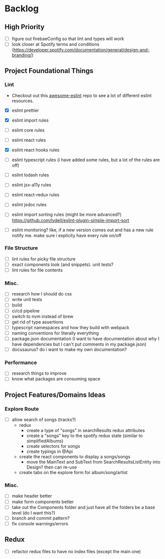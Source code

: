 # Backlog

## High Priority

- [ ] figure out firebaeConfig so that lint and types will work
- [ ] look closer at Spotify terms and conditions (https://developer.spotify.com/documentation/general/design-and-branding/)

## Project Foundational Things

### Lint

- Checkout out this [awesome-eslint](https://github.com/dustinspecker/awesome-eslint) repo to see a lot of different eslint resources.

- [x] eslint prettier
- [x] eslint import rules
- [ ] eslint core rules
- [ ] eslint react rules
- [x] eslint react hooks rules
- [ ] eslint typescript rules (i have added some rules, but a lot of the rules are off)
- [ ] eslint lodash rules
- [ ] eslint jsx-a11y rules
- [ ] eslint react-redux rules
- [ ] eslint jsdoc rules
- [ ] eslint import sorting rules (might be more advanced?) https://github.com/lydell/eslint-plugin-simple-import-sort

- [ ] eslint monitoring? like, if a new version comes out and has a new rule notify me. make sure i explicity have every rule on/off

### File Structure

- [ ] lint rules for picky file structure
- [ ] exact components look (and snippets). unit tests?
- [ ] lint rules for file contents

### Misc.

- [ ] research how I should do css
- [ ] write unit tests
- [ ] build
- [ ] ci/cd pipeline
- [ ] switch to nvm instead of brew
- [ ] get rid of type assertions
- [ ] typescript namespaces and how they build with webpack
- [ ] naming conventions for literally everything
- [ ] package.json documentation (I want to have documentation about why I have dependencies but I can't put comments in my package.json)
- [ ] docusaurus? do i want to make my own documentation?

### Performance

- [ ] research things to improve
- [ ] know what packages are consuming space

## Project Features/Domains Ideas

### Explore Route

- [ ] allow search of songs (tracks?)
  - redux
    - create a type of "songs" in searchResults redux attributes
    - create a "songs" key to the spotify redux state (similar to simplifiedAlbums)
    - create selectors for songs
    - create typings in @Api
  - create the react components to display a songs/songs
    - move the MainText and SubText from SearchResultsListEntity into Design? then can re-use
  - create tabs on the explore form for album/song/artist

### Misc.

- [ ] make header better
- [ ] make form components better
- [ ] take out the Components folder and just have all the folders be a base level (do I want this?)
- [ ] branch and commit pattern?
- [ ] fix console warnings/errors

## Redux

- [ ] refactor redux files to have no index files (except the main one)
